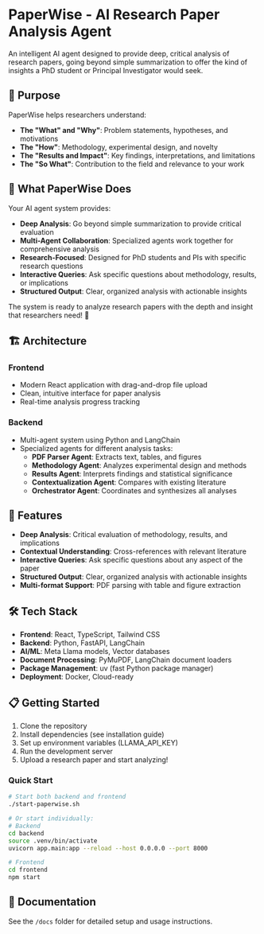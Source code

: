 # PaperWise - AI Research Paper Analysis Agent

An intelligent AI agent designed to provide deep, critical analysis of research papers, going beyond simple summarization to offer the kind of insights a PhD student or Principal Investigator would seek.

## 🎯 Purpose

PaperWise helps researchers understand:
- **The "What" and "Why"**: Problem statements, hypotheses, and motivations
- **The "How"**: Methodology, experimental design, and novelty
- **The "Results and Impact"**: Key findings, interpretations, and limitations
- **The "So What"**: Contribution to the field and relevance to your work

## 🚀 What PaperWise Does

Your AI agent system provides:

- **Deep Analysis**: Go beyond simple summarization to provide critical evaluation
- **Multi-Agent Collaboration**: Specialized agents work together for comprehensive analysis
- **Research-Focused**: Designed for PhD students and PIs with specific research questions
- **Interactive Queries**: Ask specific questions about methodology, results, or implications
- **Structured Output**: Clear, organized analysis with actionable insights

The system is ready to analyze research papers with the depth and insight that researchers need! 🚀

## 🏗️ Architecture

### Frontend
- Modern React application with drag-and-drop file upload
- Clean, intuitive interface for paper analysis
- Real-time analysis progress tracking

### Backend
- Multi-agent system using Python and LangChain
- Specialized agents for different analysis tasks:
  - **PDF Parser Agent**: Extracts text, tables, and figures
  - **Methodology Agent**: Analyzes experimental design and methods
  - **Results Agent**: Interprets findings and statistical significance
  - **Contextualization Agent**: Compares with existing literature
  - **Orchestrator Agent**: Coordinates and synthesizes all analyses

## 🚀 Features

- **Deep Analysis**: Critical evaluation of methodology, results, and implications
- **Contextual Understanding**: Cross-references with relevant literature
- **Interactive Queries**: Ask specific questions about any aspect of the paper
- **Structured Output**: Clear, organized analysis with actionable insights
- **Multi-format Support**: PDF parsing with table and figure extraction

## 🛠️ Tech Stack

- **Frontend**: React, TypeScript, Tailwind CSS
- **Backend**: Python, FastAPI, LangChain
- **AI/ML**: Meta Llama models, Vector databases
- **Document Processing**: PyMuPDF, LangChain document loaders
- **Package Management**: uv (fast Python package manager)
- **Deployment**: Docker, Cloud-ready

## 📋 Getting Started

1. Clone the repository
2. Install dependencies (see installation guide)
3. Set up environment variables (LLAMA_API_KEY)
4. Run the development server
5. Upload a research paper and start analyzing!

### Quick Start

```bash
# Start both backend and frontend
./start-paperwise.sh

# Or start individually:
# Backend
cd backend
source .venv/bin/activate
uvicorn app.main:app --reload --host 0.0.0.0 --port 8000

# Frontend
cd frontend
npm start
```

## 📖 Documentation

See the `/docs` folder for detailed setup and usage instructions.